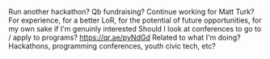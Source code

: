 Run another hackathon?
Qb fundraising?
Continue working for Matt Turk?
	For experience, for a better LoR, for the potential of future opportunities, for my own sake if I'm genuinly interested
Should I look at conferences to go to / apply to programs?
	https://qr.ae/pyNdGd
	Related to what I'm doing? Hackathons, programming conferences, youth civic tech, etc?
	